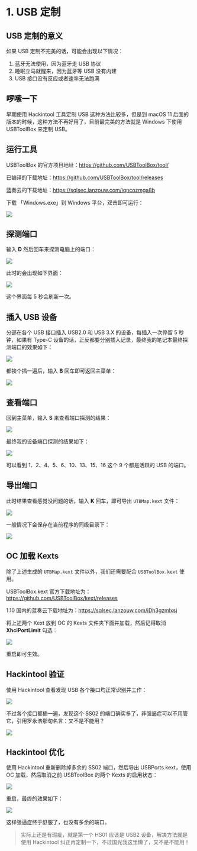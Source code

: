 # 1. USB 定制

## USB 定制的意义

如果 USB 定制不完美的话，可能会出现以下情况：

1. 蓝牙无法使用，因为蓝牙走 USB 协议
2. 睡眠立马就醒来，因为蓝牙等 USB 没有内建
3. USB 接口没有反应或者速率无法跑满

## 啰嗦一下

早期使用 Hackintool 工具定制 USB 这种方法比较多，但是到 macOS 11 后面的版本的时候，这种方法不再好用了，目前最完美的方法就是 Windows 下使用 USBToolBox 来定制 USB。

## 运行工具

USBToolBox 的官方项目地址：https://github.com/USBToolBox/tool/

已编译的下载地址：https://github.com/USBToolBox/tool/releases

蓝奏云的下载地址：https://sqlsec.lanzouw.com/iqncozmga8b

下载 「Windows.exe」到 Windows 平台，双击即可运行：

![](https://image.3001.net/images/20220205/16440521534887.png) 



## 探测端口

输入 **D** 然后回车来探测电脑上的端口：

 ![](https://image.3001.net/images/20220205/16440524912550.png) 

此时的会出现如下界面：

![](https://image.3001.net/images/20220205/16440525512069.png)   

这个界面每 5 秒会刷新一次。

## 插入 USB 设备

分部在各个 USB 接口插入 USB2.0 和 USB 3.X 的设备，每插入一次停留 5 秒钟，如果有 Type-C 设备的话，正反都要分别插入记录，最终我的笔记本最终探测端口的效果如下：

![](https://image.3001.net/images/20220205/16440525963508.png) 

都挨个插一遍后，输入 **B** 回车即可返回主菜单：

![](https://image.3001.net/images/20220205/16440527625346.png) 

## 查看端口

回到主菜单，输入 **S** 来查看端口探测的结果：

![](images/查看端口.png) 

最终我的设备端口探测的结果如下：

![](https://image.3001.net/images/20220205/16440528379897.png) 

可以看到 1、2、4、5、6、10、13、15、16 这个 9 个都是活跃的 USB 的端口。

## 导出端口

此时结果查看感觉没问题的话，输入 **K** 回车，即可导出 `UTBMap.kext` 文件：

![](https://image.3001.net/images/20220205/1644052964264.png) 

一般情况下会保存在当前程序的同级目录下：

![](https://image.3001.net/images/20220205/16440529273682.png)

 ## OC 加载 Kexts

除了上述生成的 `UTBMap.kext` 文件以外，我们还需要配合 `USBToolBox.kext` 使用。

USBToolBox.kext 官方下载地址为：https://github.com/USBToolBox/kext/releases

1.10 国内的蓝奏云下载地址为：https://sqlsec.lanzouw.com/iDh3gzmlxsj

将上述两个 Kext 放到 OC 的 Kexts 文件夹下面并加载，然后记得取消 **XhciPortLimit** 勾选：

![](https://image.3001.net/images/20220205/1644055094772.png) 

重启即可生效。

## Hackintool 验证

使用 Hackintool 查看发现 USB 各个接口均正常识别并工作：

![](https://image.3001.net/images/20220205/16440576715931.png)  

不过各个接口都插一遍，发现这个 SS02 的端口确实多了，非强逼症可以不用管它，引用罗永浩那句名言：又不是不能用？

![](https://image.3001.net/images/20220205/16440624957394.jpg) 

 ## Hackintool 优化

使用 Hackintool 重新删除掉多余的 SS02 端口，然后导出 USBPorts.kext，使用 OC 加载，然后取消之前 USBToolBox 的两个 Kexts 的启用状态：

![](https://image.3001.net/images/20220205/16440634206476.png) 

重启，最终的效果如下：

![](https://image.3001.net/images/20220205/16440635134814.png) 

这样强逼症终于舒服了，也没有多余的端口。

> 实际上还是有瑕疵，就是第一个  HS01 应该是 USB2 设备，解决方法就是使用 Hackintool 纠正再定制一下，不过国光我这里懒了，又不是不能用！

